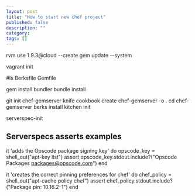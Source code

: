 ```yaml
---
layout: post
title: "How to start new chef project"
published: false
description: ""
category: 
tags: []
---
```




rvm use 1.9.3@cloud --create
gem update --system

vagrant init

#ls
Berksfile Gemfile

gem install bundler
bundle install

git init chef-gemserver
knife cookbook create chef-gemserver -o .
cd chef-gemserver
berks install
kitchen init

serverspec-init

## Serverspecs asserts examples

it 'adds the Opscode package signing key' do
    opscode_key = shell_out("apt-key list")
    assert opscode_key.stdout.include?("Opscode Packages
<packages@opscode.com>")
  end

it 'creates the correct pinning preferences for chef' do
    chef_policy = shell_out("apt-cache policy chef")
    assert chef_policy.stdout.include?("Package pin: 10.16.2-1")
  end
